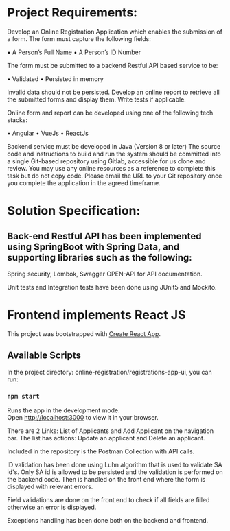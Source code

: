 
# Project Requirements:

Develop an Online Registration Application which enables the submission of a form.
The form must capture the following fields:

• A Person’s Full Name
• A Person’s ID Number

The form must be submitted to a backend Restful API based service to be:

• Validated
• Persisted in memory

Invalid data should not be persisted.
Develop an online report to retrieve all the submitted forms and display them.
Write tests if applicable.

Online form and report can be developed using one of the following tech stacks:

• Angular
• VueJs
• ReactJs

Backend service must be developed in Java (Version 8 or later)
The source code and instructions to build and run the system should be committed into a single
Git-based repository using Gitlab, accessible for us clone and review.
You may use any online resources as a reference to complete this task but do not copy code.
Please email the URL to your Git repository once you complete the application in the agreed
timeframe.

# Solution Specification:

## Back-end Restful API has been implemented using SpringBoot with Spring Data, and supporting libraries such as the following:
Spring security, Lombok, Swagger OPEN-API for API documentation.

Unit tests and Integration tests have been done using JUnit5 and Mockito.

# Frontend implements React JS

This project was bootstrapped with [Create React App](https://github.com/facebook/create-react-app).

## Available Scripts

In the project directory: online-registration/registrations-app-ui, you can run:

### `npm start`

Runs the app in the development mode.\
Open [http://localhost:3000](http://localhost:3000) to view it in your browser.

There are 2 Links: List of Applicants and Add Applicant on the navigation bar. The list has actions: 
Update an applicant and Delete an applicant.

Included in the repository is the Postman Collection with API calls. 

ID validation has been done using Luhn algorithm that is used to validate SA id's. Only SA id is allowed to be persisted 
and the validation is performed on the backend code. Then is handled on the front end where the form is displayed 
with relevant errors. 

Field validations are done on the front end to check if all fields are filled otherwise an error is displayed.

Exceptions handling has been done both on the backend and frontend.








